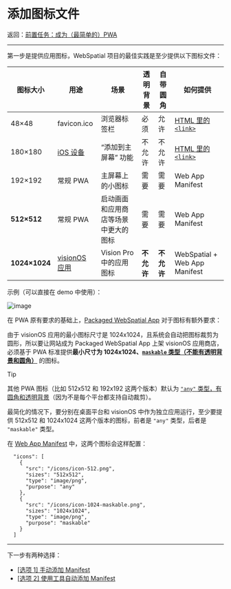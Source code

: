 
# 添加图标文件

返回：[前置任务：成为（最简单的）PWA](prerequisite-become-a-minimal-pwa.md)

---

第一步是提供应用图标，WebSpatial 项目的最佳实践是至少提供以下图标文件：

| 图标大小 | 用途        | 场景                                                       | 透明背景 | 自带圆角 | 如何提供                           |
|---------|------------|------------------------------------------------------------|---------|---------|------------------------------------|
| 48×48   | favicon.ico | 浏览器标签栏                                               | 必须    | 允许    | [HTML 里的 `<link>`]()                 |
| 180×180 | [iOS 设备]()    | “添加到主屏幕” 功能                                         | 不允许  | 不允许  | [HTML 里的 `<link>`]()                 |
| 192×192 | 常规 PWA    | 主屏幕上的小图标                                           | 需要    | 需要    | Web App Manifest                   |
| **512×512** | 常规 PWA    | 启动画面和应用商店等场景中更大的图标                       | 需要    | 需要    | Web App Manifest                   |
| **1024×1024** | [visionOS 应用]() | Vision Pro 中的应用图标                                   | **不允许**  | **不允许**  | WebSpatial + Web App Manifest      |


示例（可以直接在 demo 中使用）：

![image]()

在 PWA 原有要求的基础上，[Packaged WebSpatial App]() 对于图标有额外要求：

由于 visionOS 应用的最小图标尺寸是 1024x1024，且系统会自动把图标裁剪为圆形，所以要让网站成为 Packaged WebSpatial App 上架 visionOS 应用商店，必须基于 PWA 标准提供**最小尺寸为 1024x1024、[`maskable` 类型（不能有透明背景和圆角）]()** 的图标。

> [!TIP]
> 其他 PWA 图标（比如 512x512 和 192x192 这两个版本）默认为 [`"any"` 类型，有圆角和透明背景]()（因为不是每个平台都支持自动裁剪）。

最简化的情况下，要分别在桌面平台和 visionOS 中作为独立应用运行，至少要提供 512x512 和 1024x1024 这两个版本的图标，前者是 `"any"` 类型，后者是 `"maskable"` 类型。

在 [Web App Manifest]() 中，这两个图标会这样配置：

```json5
  "icons": [
    {
      "src": "/icons/icon-512.png",
      "sizes": "512x512",
      "type": "image/png",
      "purpose": "any"
    },
    {
      "src": "/icons/icon-1024-maskable.png",
      "sizes": "1024x1024",
      "type": "image/png",
      "purpose": "maskable"
    }
  ]
```

---

下一步有两种选择：
- [[选项 1] 手动添加 Manifest](option-1-manually-add-a-manifest.md)
- [[选项 2] 使用工具自动添加 Manifest](option-2-auto-add-manifest-using-tools.md)
